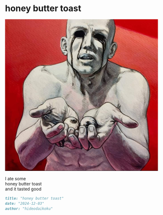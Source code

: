 # honey butter toast
![honey butter toast](images/honey%20butter%20toast.jpeg)

I ate some<br/> 
honey butter toast <br/>
and it tasted good<br/>

```markdown
title: "honey butter toast"
date: "2024-12-03"
author: "hideodaikoku"
```
